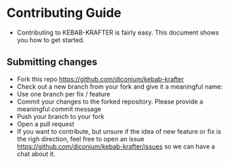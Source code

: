 # Contributing Guide

- Contributing to KEBAB-KRAFTER is fairly easy. This document shows you how to get started.

## Submitting changes

- Fork this repo https://github.com/diconium/kebab-krafter
- Check out a new branch from your fork and give it a meaningful name:
- Use one branch per fix / feature
- Commit your changes to the forked repository. Please provide a meaningful commit message
- Push your branch to your fork
- Open a pull request
- If you want to contribute, but unsure if the idea of new feature or fix is the righ direction, feel free to open an issue https://github.com/diconium/kebab-krafter/issues so we can have a chat about it.
